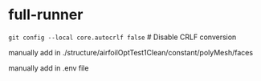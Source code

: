 # full-runner

`git config --local core.autocrlf false` # Disable CRLF conversion

manually add in ./structure/airfoilOptTest1Clean/constant/polyMesh/faces

manually add in .env file